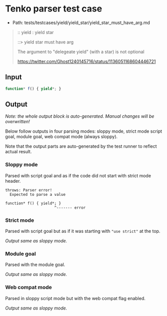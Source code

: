 # Tenko parser test case

- Path: tests/testcases/yield/yield_star/yield_star_must_have_arg.md

> :: yield : yield star
>
> ::> yield star must have arg
>
>The argument to "delegeate yield" (with a star) is not optional
>
> https://twitter.com/Ghost1240145716/status/1136051168604446721

## Input

`````js
function* f() { yield*; }
`````

## Output

_Note: the whole output block is auto-generated. Manual changes will be overwritten!_

Below follow outputs in four parsing modes: sloppy mode, strict mode script goal, module goal, web compat mode (always sloppy).

Note that the output parts are auto-generated by the test runner to reflect actual result.

### Sloppy mode

Parsed with script goal and as if the code did not start with strict mode header.

`````
throws: Parser error!
  Expected to parse a value

function* f() { yield*; }
                      ^------- error
`````

### Strict mode

Parsed with script goal but as if it was starting with `"use strict"` at the top.

_Output same as sloppy mode._

### Module goal

Parsed with the module goal.

_Output same as sloppy mode._

### Web compat mode

Parsed in sloppy script mode but with the web compat flag enabled.

_Output same as sloppy mode._
